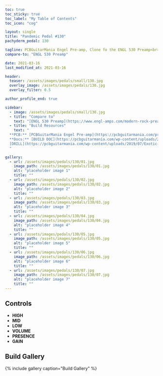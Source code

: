 ```yaml
---
toc: true
toc_sticky: true
toc_label: "My Table of Contents"
toc_icon: "cog"

layout: single
title: "Pandemic Pedal #130"
pachyderm_pedal: 130

tagline: PCBGuitarMania Engel Pre-amp, Clone fo the ENGL 530 Preamp<br>"One original thought is worth a thousand mindless quotes" - Diogenes
compare-to: "ENGL 530 Preamp"

date: 2021-03-16
last_modified_at: 2021-03-16

header:
  teaser: /assets/images/pedals/small/130.jpg
  overlay_image: /assets/images/pedals/130.jpg
  overlay_filter: 0.5

author_profile_end: true

sidebar:
  - image: /assets/images/pedals/small/130.jpg
  - title: "Compare to"
    text: "[ENGL 530 Preamp](https://www.engl-amps.com/modern-rock-preamp-e530)"
  - title: "Build Resources"
    text: "
  **PCB:** [PCBGuitarMania Engel Pre-amp](https://pcbguitarmania.com/product/engel-pre-amp/?ref=pachydermpedals)<br>
  **Docs:** [BUILD DOC](https://pcbguitarmania.com/wp-content/uploads/2020/03/Engel-Building-Docs.pdf?ref=pachydermpedals)<br>
  [DRILL](https://pcbguitarmania.com/wp-content/uploads/2019/07/Exotic-Preamp-Drilling.pdf?ref=pachydermpedals)
  "

gallery:
  - url: /assets/images/pedals/130/01.jpg
    image_path: /assets/images/pedals/130/01.jpg
    alt: "placeholder image 1"
    title: ""
  - url: /assets/images/pedals/130/02.jpg
    image_path: /assets/images/pedals/130/02.jpg
    alt: "placeholder image 2"
    title: ""
  - url: /assets/images/pedals/130/03.jpg
    image_path: /assets/images/pedals/130/03.jpg
    alt: "placeholder image 3"
    title: ""
  - url: /assets/images/pedals/130/04.jpg
    image_path: /assets/images/pedals/130/04.jpg
    alt: "placeholder image 4"
    title: ""
  - url: /assets/images/pedals/130/05.jpg
    image_path: /assets/images/pedals/130/05.jpg
    alt: "placeholder image 5"
    title: ""
  - url: /assets/images/pedals/130/06.jpg
    image_path: /assets/images/pedals/130/06.jpg
    alt: "placeholder image 6"
    title: ""
  - url: /assets/images/pedals/130/07.jpg
    image_path: /assets/images/pedals/130/07.jpg
    alt: "placeholder image 7"
    title: ""
---
```



## Controls

* **HIGH**
* **MID**
* **LOW**
* **VOLUME**
* **PRESENCE**
* **GAIN**

## Build Gallery

{% include gallery caption="Build Gallery" %}
